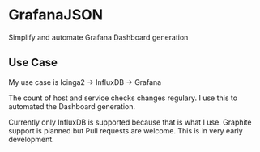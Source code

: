 # GrafanaJSON
Simplify and automate Grafana Dashboard generation

## Use Case
My use case is Icinga2 -> InfluxDB -> Grafana

The count of host and service checks changes regulary. I use this to automated the Dashboard generation.

Currently only InfluxDB is supported because that is what I use.
Graphite support is planned but Pull requests are welcome.
This is in very early development.
